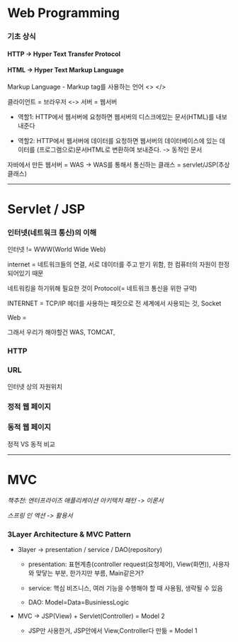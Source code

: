 # Web Programming
### 기초 상식
#### HTTP -> Hyper Text Transfer Protocol
#### HTML -> Hyper Text Markup Language
Markup Language - Markup tag를 사용하는 언어 <> </>

클라이언트 = 브라우저 <-> 서버 = 웹서버

* 역할1: HTTP에서 웹서버에 요청하면 웹서버의 디스크에있는 문서(HTML)를 내보내준다
  
* 역할2: HTTP에서 웹서버에 데이터를 요청하면 웹서버의 데이터베이스에 있는 데이터를 (프로그램으로)문서HTML로 변환하여 보내준다.
  -> 동적인 문서

자바에서 만든 웹서버 = WAS -> WAS를 통해서 통신하는 클래스 = servlet/JSP(추상클래스)

---------
# Servlet / JSP

### 인터넷(네트워크 통신)의 이해
인터넷 != WWW(World Wide Web)

internet = 네트워크들의 연결, 서로 데이터를 주고 받기 위함, 한 컴퓨터의 자원이 한정되어있기 때문

네트워킹을 하기위해 필요한 것이 Protocol(= 네트워크 통신을 위한 규약)

INTERNET = TCP/IP 헤더를 사용하는 패킷으로 전 세계에서 사용되는 것, Socket

Web = 

그래서 우리가 해야할건 WAS, TOMCAT, 

### HTTP

### URL

인터넷 상의 자원위치

### 정적 웹 페이지
### 동적 웹 페이지

정적 VS 동적 비교

-------------
# MVC
*책추천: 엔터프라이즈 애플리케이션 아키텍처 패턴 -> 이론서*

*스프링 인 엑션 -> 활용서*

### 3Layer Architecture & MVC Pattern

* 3layer -> presentation / service / DAO(repository)
  * presentation: 표현계층(controller request(요청제어), View(화면)), 사용자와 맞닿는 부분, 한가지만 부름, Main같은거? 
  
  * service: 핵심 비즈니스, 여러 기능을 수행해야 할 때 사용됨, 생략될 수 있음
  
  * DAO: Model=Data=BusiniessLogic
 
* MVC -> JSP(View) + Servlet(Controller) = Model 2
  *  JSP만 사용한거, JSP안에서 View,Controller다 만듦 =  Model 1
